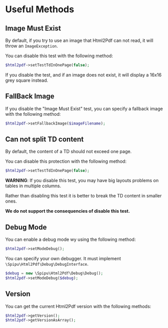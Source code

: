 # Useful Methods

## Image Must Exist

By default, if you try to use an image that Html2Pdf can not read, it will throw an `ImageException`.

You can disable this test with the following method:

```php
$html2pdf->setTestTdInOnePage(false);
```

If you disable the test, and if an image does not exist, it will display a 16x16 grey square instead.

## FallBack Image

If you disable the "Image Must Exist" test, you can specify a fallback image with the following method: 

```php
$html2pdf->setFallbackImage($imageFilename);
```

## Can not split TD content

By default, the content of a TD should not exceed one page.

You can disable this protection with the following method:

```php
$html2pdf->setTestTdInOnePage(false);
```

**WARNING**:
If you disable this test, you may have big layouts problems on tables in multiple columns.

Rather than disabling this test it is better to break the TD content in smaller ones.

**We do not support the consequencies of disable this test.**

## Debug Mode

You can enable a debug mode wy using the following method:

```php
$html2pdf->setModeDebug();
```

You can specify your own debugger. It must implement `\Spipu\Html2Pdf\Debug\DebugInterface`.

```php
$debug = new \Spipu\Html2Pdf\Debug\Debug();
$html2pdf->setModeDebug($debug);
```
## Version

You can get the current Html2Pdf version with the following methods:

```php
$html2pdf->getVersion();
$html2pdf->getVersionAsArray();
```

